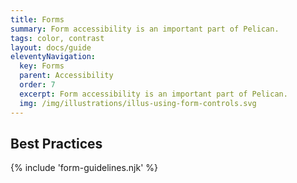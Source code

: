 ```yaml
---
title: Forms
summary: Form accessibility is an important part of Pelican.
tags: color, contrast
layout: docs/guide
eleventyNavigation:
  key: Forms
  parent: Accessibility
  order: 7
  excerpt: Form accessibility is an important part of Pelican.
  img: /img/illustrations/illus-using-form-controls.svg
---
```


## Best Practices

{% include 'form-guidelines.njk' %}